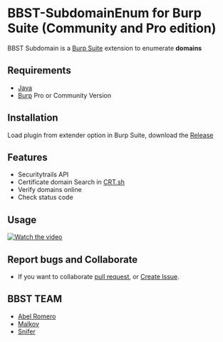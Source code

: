 # BBST-SubdomainEnum for Burp Suite (Community and Pro edition)

BBST Subdomain is a [Burp Suite](https://portswigger.net/burp/) extension to enumerate **domains**

## Requirements

 - [Java]()
 - [Burp](https://portswigger.net/) Pro or Community Version

## Installation

Load plugin from extender option in Burp Suite, download the [Release](https://github.com/BB-Security-Team/BBST-SubdomainEnum/releases)

## Features
 - Securitytrails API
 - Certificate domain Search in [CRT.sh](https://crt.sh/)
 - Verify domains online
 - Check status code
 
## Usage

[![Watch the video](https://1.bp.blogspot.com/-WsuN4L_HMc8/XxD3-S2Xt3I/AAAAAAAAKlE/GqcC7APY3HY-xj-5C3dcKcZIg74vASbKgCLcBGAsYHQ/s1089/InterfazNormalREgular.png)](https://youtu.be/D8imaKAF1Pw)
 
## Report bugs and Collaborate

 - If you want to collaborate [pull request](https://github.com/BB-Security-Team/BBST-SubdomainEnum/pulls), or [Create Issue](https://github.com/BB-Security-Team/BBST-SubdomainEnum/issues/new).

 
## BBST TEAM

- [Abel Romero](https://twitter.com/AbelRom43867056)
- [Malkov](https://twitter.com/Navaiklam) 
- [Snifer](https://twitter.com/sniferl4bs) 

